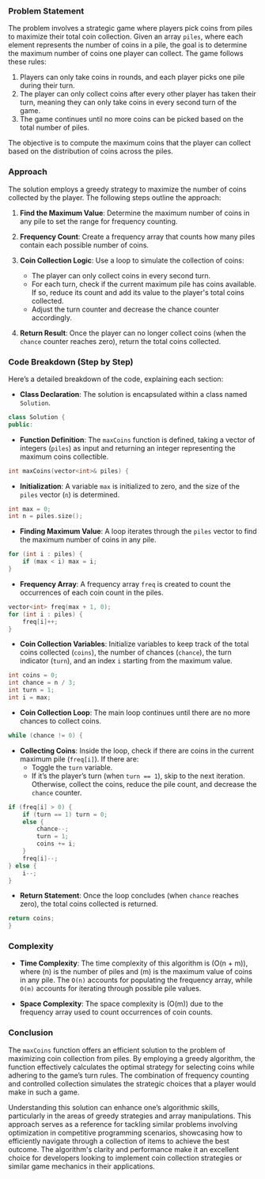 ### Problem Statement

The problem involves a strategic game where players pick coins from piles to maximize their total coin collection. Given an array `piles`, where each element represents the number of coins in a pile, the goal is to determine the maximum number of coins one player can collect. The game follows these rules:
1. Players can only take coins in rounds, and each player picks one pile during their turn.
2. The player can only collect coins after every other player has taken their turn, meaning they can only take coins in every second turn of the game.
3. The game continues until no more coins can be picked based on the total number of piles.

The objective is to compute the maximum coins that the player can collect based on the distribution of coins across the piles.

### Approach

The solution employs a greedy strategy to maximize the number of coins collected by the player. The following steps outline the approach:

1. **Find the Maximum Value**: Determine the maximum number of coins in any pile to set the range for frequency counting.

2. **Frequency Count**: Create a frequency array that counts how many piles contain each possible number of coins.

3. **Coin Collection Logic**: Use a loop to simulate the collection of coins:
   - The player can only collect coins in every second turn.
   - For each turn, check if the current maximum pile has coins available. If so, reduce its count and add its value to the player's total coins collected. 
   - Adjust the turn counter and decrease the chance counter accordingly.

4. **Return Result**: Once the player can no longer collect coins (when the `chance` counter reaches zero), return the total coins collected.

### Code Breakdown (Step by Step)

Here’s a detailed breakdown of the code, explaining each section:

- **Class Declaration**:
    The solution is encapsulated within a class named `Solution`.

```cpp
class Solution {
public:
```

- **Function Definition**:
    The `maxCoins` function is defined, taking a vector of integers (`piles`) as input and returning an integer representing the maximum coins collectible.

```cpp
int maxCoins(vector<int>& piles) {
```

- **Initialization**:
    A variable `max` is initialized to zero, and the size of the `piles` vector (`n`) is determined.

```cpp
int max = 0;
int n = piles.size();
```

- **Finding Maximum Value**:
    A loop iterates through the `piles` vector to find the maximum number of coins in any pile.

```cpp
for (int i : piles) {
    if (max < i) max = i;
}
```

- **Frequency Array**:
    A frequency array `freq` is created to count the occurrences of each coin count in the piles.

```cpp
vector<int> freq(max + 1, 0);
for (int i : piles) {
    freq[i]++;
}
```

- **Coin Collection Variables**:
    Initialize variables to keep track of the total coins collected (`coins`), the number of chances (`chance`), the turn indicator (`turn`), and an index `i` starting from the maximum value.

```cpp
int coins = 0;
int chance = n / 3;
int turn = 1;
int i = max;
```

- **Coin Collection Loop**:
    The main loop continues until there are no more chances to collect coins.

```cpp
while (chance != 0) {
```

- **Collecting Coins**:
    Inside the loop, check if there are coins in the current maximum pile (`freq[i]`). If there are:
    - Toggle the `turn` variable.
    - If it’s the player’s turn (when `turn == 1`), skip to the next iteration. Otherwise, collect the coins, reduce the pile count, and decrease the `chance` counter.

```cpp
if (freq[i] > 0) {
    if (turn == 1) turn = 0;
    else {
        chance--;
        turn = 1;
        coins += i;
    }
    freq[i]--;
} else {
    i--;
}
```

- **Return Statement**:
    Once the loop concludes (when `chance` reaches zero), the total coins collected is returned.

```cpp
return coins;
}
```

### Complexity

- **Time Complexity**: The time complexity of this algorithm is \(O(n + m)\), where \(n\) is the number of piles and \(m\) is the maximum value of coins in any pile. The `O(n)` accounts for populating the frequency array, while `O(m)` accounts for iterating through possible pile values.

- **Space Complexity**: The space complexity is \(O(m)\) due to the frequency array used to count occurrences of coin counts.

### Conclusion

The `maxCoins` function offers an efficient solution to the problem of maximizing coin collection from piles. By employing a greedy algorithm, the function effectively calculates the optimal strategy for selecting coins while adhering to the game’s turn rules. The combination of frequency counting and controlled collection simulates the strategic choices that a player would make in such a game.

Understanding this solution can enhance one’s algorithmic skills, particularly in the areas of greedy strategies and array manipulations. This approach serves as a reference for tackling similar problems involving optimization in competitive programming scenarios, showcasing how to efficiently navigate through a collection of items to achieve the best outcome. The algorithm's clarity and performance make it an excellent choice for developers looking to implement coin collection strategies or similar game mechanics in their applications.